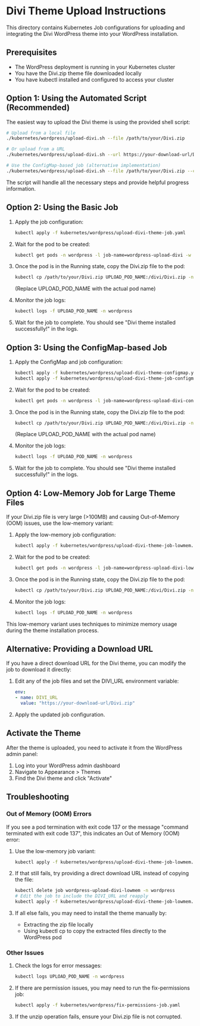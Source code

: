 # Divi Theme Upload Instructions

This directory contains Kubernetes Job configurations for uploading and integrating the Divi WordPress theme into your WordPress installation.

## Prerequisites

- The WordPress deployment is running in your Kubernetes cluster
- You have the Divi.zip theme file downloaded locally
- You have kubectl installed and configured to access your cluster

## Option 1: Using the Automated Script (Recommended)

The easiest way to upload the Divi theme is using the provided shell script:

```bash
# Upload from a local file
./kubernetes/wordpress/upload-divi.sh --file /path/to/your/Divi.zip

# Or upload from a URL
./kubernetes/wordpress/upload-divi.sh --url https://your-download-url/Divi.zip

# Use the ConfigMap-based job (alternative implementation)
./kubernetes/wordpress/upload-divi.sh --file /path/to/your/Divi.zip --configmap
```

The script will handle all the necessary steps and provide helpful progress information.

## Option 2: Using the Basic Job

1. Apply the job configuration:
   ```bash
   kubectl apply -f kubernetes/wordpress/upload-divi-theme-job.yaml
   ```

2. Wait for the pod to be created:
   ```bash
   kubectl get pods -n wordpress -l job-name=wordpress-upload-divi -w
   ```

3. Once the pod is in the Running state, copy the Divi.zip file to the pod:
   ```bash
   kubectl cp /path/to/your/Divi.zip UPLOAD_POD_NAME:/divi/Divi.zip -n wordpress
   ```
   (Replace UPLOAD_POD_NAME with the actual pod name)

4. Monitor the job logs:
   ```bash
   kubectl logs -f UPLOAD_POD_NAME -n wordpress
   ```

5. Wait for the job to complete. You should see "Divi theme installed successfully!" in the logs.

## Option 3: Using the ConfigMap-based Job

1. Apply the ConfigMap and job configuration:
   ```bash
   kubectl apply -f kubernetes/wordpress/upload-divi-theme-configmap.yaml
   kubectl apply -f kubernetes/wordpress/upload-divi-theme-job-configmap.yaml
   ```

2. Wait for the pod to be created:
   ```bash
   kubectl get pods -n wordpress -l job-name=wordpress-upload-divi-configmap -w
   ```

3. Once the pod is in the Running state, copy the Divi.zip file to the pod:
   ```bash
   kubectl cp /path/to/your/Divi.zip UPLOAD_POD_NAME:/divi/Divi.zip -n wordpress
   ```
   (Replace UPLOAD_POD_NAME with the actual pod name)

4. Monitor the job logs:
   ```bash
   kubectl logs -f UPLOAD_POD_NAME -n wordpress
   ```

5. Wait for the job to complete. You should see "Divi theme installed successfully!" in the logs.

## Option 4: Low-Memory Job for Large Theme Files

If your Divi.zip file is very large (>100MB) and causing Out-of-Memory (OOM) issues, use the low-memory variant:

1. Apply the low-memory job configuration:
   ```bash
   kubectl apply -f kubernetes/wordpress/upload-divi-theme-job-lowmem.yaml
   ```

2. Wait for the pod to be created:
   ```bash
   kubectl get pods -n wordpress -l job-name=wordpress-upload-divi-lowmem -w
   ```

3. Once the pod is in the Running state, copy the Divi.zip file to the pod:
   ```bash
   kubectl cp /path/to/your/Divi.zip UPLOAD_POD_NAME:/divi/Divi.zip -n wordpress
   ```

4. Monitor the job logs:
   ```bash
   kubectl logs -f UPLOAD_POD_NAME -n wordpress
   ```

This low-memory variant uses techniques to minimize memory usage during the theme installation process.

## Alternative: Providing a Download URL

If you have a direct download URL for the Divi theme, you can modify the job to download it directly:

1. Edit any of the job files and set the DIVI_URL environment variable:
   ```yaml
   env:
   - name: DIVI_URL
     value: "https://your-download-url/Divi.zip"
   ```

2. Apply the updated job configuration.

## Activate the Theme

After the theme is uploaded, you need to activate it from the WordPress admin panel:

1. Log into your WordPress admin dashboard
2. Navigate to Appearance > Themes
3. Find the Divi theme and click "Activate"

## Troubleshooting

### Out of Memory (OOM) Errors

If you see a pod termination with exit code 137 or the message "command terminated with exit code 137", this indicates an Out of Memory (OOM) error:

1. Use the low-memory job variant:
   ```bash
   kubectl apply -f kubernetes/wordpress/upload-divi-theme-job-lowmem.yaml
   ```

2. If that still fails, try providing a direct download URL instead of copying the file:
   ```bash
   kubectl delete job wordpress-upload-divi-lowmem -n wordpress
   # Edit the job to include the DIVI_URL and reapply
   kubectl apply -f kubernetes/wordpress/upload-divi-theme-job-lowmem.yaml
   ```

3. If all else fails, you may need to install the theme manually by:
   - Extracting the zip file locally
   - Using kubectl cp to copy the extracted files directly to the WordPress pod

### Other Issues

1. Check the logs for error messages:
   ```bash
   kubectl logs UPLOAD_POD_NAME -n wordpress
   ```

2. If there are permission issues, you may need to run the fix-permissions job:
   ```bash
   kubectl apply -f kubernetes/wordpress/fix-permissions-job.yaml
   ```

3. If the unzip operation fails, ensure your Divi.zip file is not corrupted. 